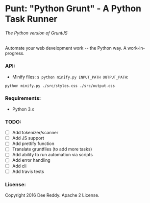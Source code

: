 # Punt: "Python Grunt" - A Python Task Runner
###### The Python version of GruntJS

Automate your web development work -- the Python way. A work-in-progress.

### API:
- Minify files:
`$ python minify.py INPUT_PATH OUTPUT_PATH`:
```bash
python minify.py ./src/styles.css ./src/output.css 
```

### Requirements:
- Python 3.x

### TODO:
+ [ ] Add tokenizer/scanner
+ [ ] Add JS support
+ [ ] Add prettify function
+ [ ] Translate gruntfiles (to add more tasks)
+ [ ] Add ability to run automation via scripts
+ [ ] Add error handling
+ [ ] Add cli
+ [ ] Add travis tests

### License:
Copyright 2016 Dee Reddy. Apache 2 License.
